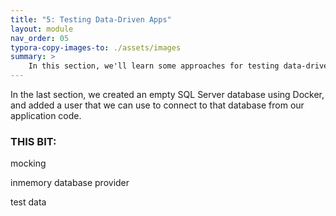 ```yaml
---
title: "5: Testing Data-Driven Apps"
layout: module
nav_order: 05
typora-copy-images-to: ./assets/images
summary: >
    In this section, we'll learn some approaches for testing data-driven applications.
---
```

In the last section, we created an empty SQL Server database using Docker, and added a user that we can use to connect to that database from our application code.

### THIS BIT:

mocking

inmemory database provider

test data

